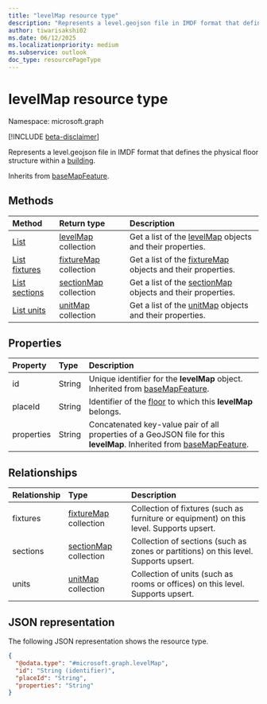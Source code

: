 ```yaml
---
title: "levelMap resource type"
description: "Represents a level.geojson file in IMDF format that defines the physical floor structure within a building."
author: tiwarisakshi02
ms.date: 06/12/2025
ms.localizationpriority: medium
ms.subservice: outlook
doc_type: resourcePageType
---
```


# levelMap resource type

Namespace: microsoft.graph

[!INCLUDE [beta-disclaimer](../../includes/beta-disclaimer.md)]

Represents a level.geojson file in IMDF format that defines the physical floor structure within a [building](../resources/building.md).

Inherits from [baseMapFeature](./basemapfeature.md).

## Methods
|Method|Return type|Description|
|:---|:---|:---|
|[List](../api/buildingmap-list-levels.md)|[levelMap](./levelmap.md) collection|Get a list of the [levelMap](../resources/levelmap.md) objects and their properties.|
|[List fixtures](../api/levelmap-list-fixtures.md)|[fixtureMap](./fixturemap.md) collection|Get a list of the [fixtureMap](../resources/fixturemap.md) objects and their properties.|
|[List sections](../api/levelmap-list-sections.md)|[sectionMap](./sectionmap.md) collection|Get a list of the [sectionMap](../resources/sectionmap.md) objects and their properties.|
|[List units](../api/levelmap-list-units.md)|[unitMap](./unitmap.md) collection|Get a list of the [unitMap](../resources/unitmap.md) objects and their properties.|

## Properties
|Property|Type|Description|
|:---|:---|:---|
|id|String|Unique identifier for the **levelMap** object. Inherited from [baseMapFeature](./basemapfeature.md).|
|placeId|String|Identifier of the [floor](./floor.md) to which this **levelMap** belongs.|
|properties|String|Concatenated key-value pair of all properties of a GeoJSON file for this **levelMap**. Inherited from [baseMapFeature](./basemapfeature.md).|

## Relationships
|Relationship|Type|Description|
|:---|:---|:---|
|fixtures|[fixtureMap](./fixturemap.md) collection|Collection of fixtures (such as furniture or equipment) on this level. Supports upsert.|
|sections|[sectionMap](./sectionmap.md) collection|Collection of sections (such as zones or partitions) on this level. Supports upsert.|
|units|[unitMap](./unitmap.md) collection|Collection of units (such as rooms or offices) on this level. Supports upsert.|

## JSON representation
The following JSON representation shows the resource type.
<!-- {
  "blockType": "resource",
  "keyProperty": "id",
  "@odata.type": "microsoft.graph.levelMap",
  "baseType": "microsoft.graph.baseMapFeature",
  "openType": false
}
-->
``` json
{
  "@odata.type": "#microsoft.graph.levelMap",
  "id": "String (identifier)",
  "placeId": "String",
  "properties": "String"
}
```
